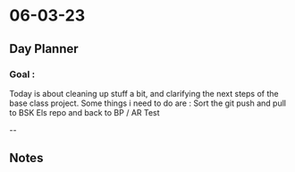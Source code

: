 # 06-03-23

## Day Planner

### Goal :
Today is about cleaning up stuff a bit, and clarifying the next steps of the base class project. Some things i need to do are :
Sort the git push and pull to BSK Els repo and back to BP / AR Test


--

## Notes

###
